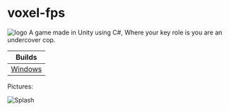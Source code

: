# voxel-fps
![logo](https://github.com/pingvin12/voxel-fps/blob/master/Assets/02/LOGOure.PNG?raw=true)
A game made in Unity using C#, Where your key role is you are an undercover cop.


| Builds |
| ------------- |
| [Windows](https://mega.nz/#!4V0X2QZZ!aG1kWlDrJ3MA2loj7ur-3GitY5YXwkrPORUvdcihBx0)  |

Pictures:


![Splash](https://github.com/pingvin12/voxel-fps/blob/master/Assets/models/splash.PNG?raw=true)
